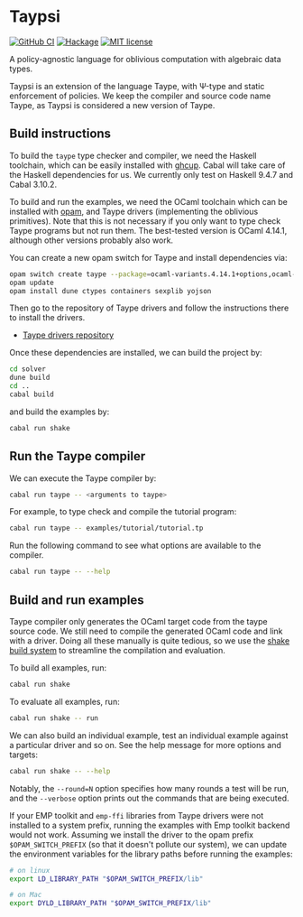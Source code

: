 # Taypsi

[![GitHub CI](https://github.com/ccyip/taype/workflows/CI/badge.svg)](https://github.com/ccyip/taype/actions)
[![Hackage](https://img.shields.io/hackage/v/taype.svg?logo=haskell)](https://hackage.haskell.org/package/taype)
[![MIT license](https://img.shields.io/badge/license-MIT-blue.svg)](LICENSE)

A policy-agnostic language for oblivious computation with algebraic data types.

Taypsi is an extension of the language Taype, with Ψ-type and static enforcement
of policies. We keep the compiler and source code name Taype, as Taypsi is
considered a new version of Taype.

## Build instructions

To build the `taype` type checker and compiler, we need the Haskell toolchain,
which can be easily installed with [ghcup](https://www.haskell.org/ghcup/).
Cabal will take care of the Haskell dependencies for us. We currently only test
on Haskell 9.4.7 and Cabal 3.10.2.

To build and run the examples, we need the OCaml toolchain which can be
installed with [opam](https://opam.ocaml.org/), and Taype drivers (implementing
the oblivious primitives). Note that this is not necessary if you only want to
type check Taype programs but not run them. The best-tested version is OCaml
4.14.1, although other versions probably also work.

You can create a new opam switch for Taype and install dependencies via:

``` sh
opam switch create taype --package=ocaml-variants.4.14.1+options,ocaml-option-flambda
opam update
opam install dune ctypes containers sexplib yojson
```

Then go to the repository of Taype drivers and follow the instructions there to
install the drivers.
- [Taype drivers repository](https://github.com/ccyip/taype-drivers.git)

Once these dependencies are installed, we can build the project by:

``` sh
cd solver
dune build
cd ..
cabal build
```

and build the examples by:

``` sh
cabal run shake
```

## Run the Taype compiler

We can execute the Taype compiler by:

``` sh
cabal run taype -- <arguments to taype>
```

For example, to type check and compile the tutorial program:

``` sh
cabal run taype -- examples/tutorial/tutorial.tp
```

Run the following command to see what options are available to the compiler.

``` sh
cabal run taype -- --help
```

## Build and run examples

Taype compiler only generates the OCaml target code from the taype source code.
We still need to compile the generated OCaml code and link with a driver. Doing
all these manually is quite tedious, so we use the [shake build
system](https://shakebuild.com/) to streamline the compilation and evaluation.

To build all examples, run:

``` sh
cabal run shake
```

To evaluate all examples, run:

``` sh
cabal run shake -- run
```

We can also build an individual example, test an individual example against a
particular driver and so on. See the help message for more options and targets:

``` sh
cabal run shake -- --help
```

Notably, the `--round=N` option specifies how many rounds a test will be run,
and the `--verbose` option prints out the commands that are being executed.

If your EMP toolkit and `emp-ffi` libraries from Taype drivers were not
installed to a system prefix, running the examples with Emp toolkit backend
would not work. Assuming we install the driver to the opam prefix
`$OPAM_SWITCH_PREFIX` (so that it doesn't pollute our system), we can update the
environment variables for the library paths before running the examples:

``` sh
# on linux
export LD_LIBRARY_PATH "$OPAM_SWITCH_PREFIX/lib"

# on Mac
export DYLD_LIBRARY_PATH "$OPAM_SWITCH_PREFIX/lib"
```
